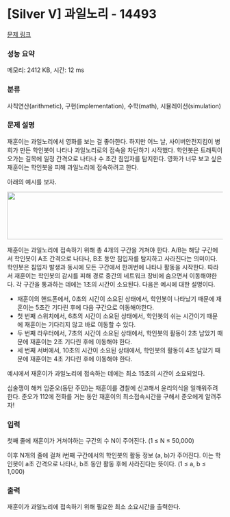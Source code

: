 # [Silver V] 과일노리 - 14493 

[문제 링크](https://www.acmicpc.net/problem/14493) 

### 성능 요약

메모리: 2412 KB, 시간: 12 ms

### 분류

사칙연산(arithmetic), 구현(implementation), 수학(math), 시뮬레이션(simulation)

### 문제 설명

<p>재훈이는 과일노리에서 영화를 보는 걸 좋아한다. 하지만 어느 날, 사이버안전지킴이 병희가 만든 학인봇이 나타나 과일노리로의 접속을 차단하기 시작했다. 학인봇은 트래픽이 오가는 길목에 일정 간격으로 나타나 수 초간 침입자를 탐지한다. 영화가 너무 보고 싶은 재훈이는 학인봇을 피해 과일노리에 접속하려고 한다.</p>

<p>아래의 예시를 보자.</p>

<p style="text-align: center;"><img alt="" src="" style="height:111px; width:729px"></p>

<p>재훈이는 과일노리에 접속하기 위해 총 4개의 구간을 거쳐야 한다. A/B는 해당 구간에서 학인봇이 A초 간격으로 나타나, B초 동안 침입자를 탐지하고 사라진다는 의미이다. 학인봇은 침입자 발생과 동시에 모든 구간에서 한꺼번에 나타나 활동을 시작한다. 따라서 재훈이는 학인봇의 감시를 피해 경로 중간의 네트워크 장비에 숨으면서 이동해야한다. 각 구간을 통과하는 데에는 1초의 시간이 소요된다. 다음은 예시에 대한 설명이다.</p>

<ul>
	<li>재훈이의 핸드폰에서, 0초의 시간이 소요된 상태에서, 학인봇이 나타났기 때문에 재훈이는 5초간 기다린 후에 다음 구간으로 이동해야한다.</li>
	<li>첫 번째 스위치에서, 6초의 시간이 소요된 상태에서, 학인봇의 쉬는 시간이기 때문에 재훈이는 기다리지 않고 바로 이동할 수 있다.</li>
	<li>두 번째 라우터에서, 7초의 시간이 소요된 상태에서, 학인봇의 활동이 2초 남았기 때문에 재훈이는 2초 기다린 후에 이동해야 한다.</li>
	<li>세 번째 서버에서, 10초의 시간이 소요된 상태에서, 학인봇의 활동이 4초 남았기 때문에 재훈이는 4초 기다린 후에 이동해야 한다.</li>
</ul>

<p>예시에서 재훈이가 과일노리에 접속하는 데에는 최소 15초의 시간이 소요되었다.</p>

<p>심술쟁이 해커 임준오(동탄 주민)는 재훈이를 경찰에 신고해서 윤리의식을 일깨워주려 한다. 준오가 112에 전화를 거는 동안 재훈이의 최소접속시간을 구해서 준오에게 알려주자!</p>

### 입력 

 <p>첫째 줄에 재훈이가 거쳐야하는 구간의 수 N이 주어진다. (1 ≤ N ≤ 50,000)</p>

<p>이후 N개의 줄에 걸쳐 i번째 구간에서의 학인봇의 활동 정보 (a, b)가 주어진다. 이는 학인봇이 a초 간격으로 나타나, b초 동안 활동 후에 사라진다는 뜻이다. (1 ≤ a, b ≤ 1,000)</p>

### 출력 

 <p>재훈이가 과일노리에 접속하기 위해 필요한 최소 소요시간을 출력한다.</p>

